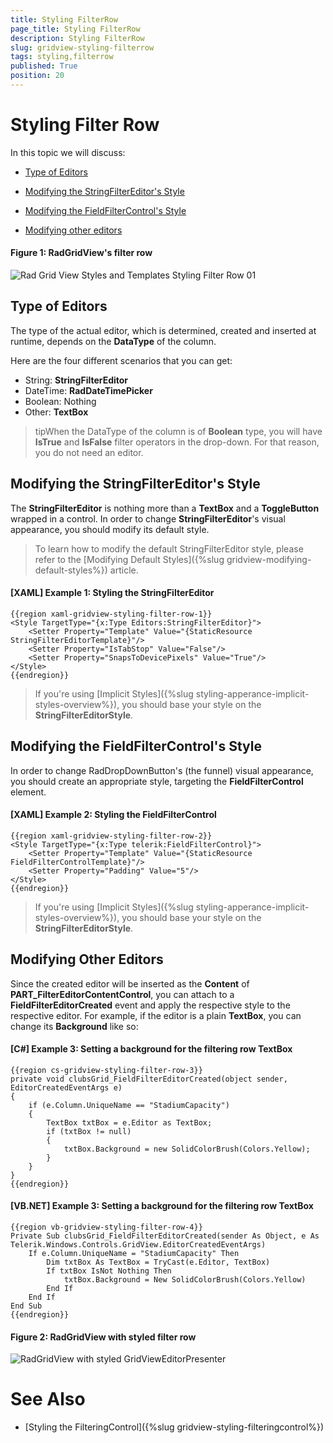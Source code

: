 ```yaml
---
title: Styling FilterRow
page_title: Styling FilterRow
description: Styling FilterRow
slug: gridview-styling-filterrow
tags: styling,filterrow
published: True
position: 20
---
```


# Styling Filter Row

In this topic we will discuss:

* [Type of Editors](#type-of-editors)

* [Modifying the StringFilterEditor's Style](#modifying-the-strinfiltereditors-style)

* [Modifying the FieldFilterControl's Style](#modifying-the-fieldfiltercontrols-style)

* [Modifying other editors](#modifying-other-editors)

#### __Figure 1: RadGridView's filter row__

![Rad Grid View Styles and Templates Styling Filter Row 01](images/RadGridView_Styles_and_Templates_Styling_FilterRow_01.PNG)

## Type of Editors

The type of the actual editor, which is determined, created and inserted at runtime, depends on the __DataType__ of the column.

Here are the four different scenarios that you can get:

* String: __StringFilterEditor__
* DateTime: __RadDateTimePicker__
* Boolean: Nothing
* Other: __TextBox__

>tipWhen the DataType of the column is of __Boolean__ type, you will have **IsTrue** and **IsFalse** filter operators in the drop-down. For that reason, you do not need an editor.
      
## Modifying the StringFilterEditor's Style

The __StringFilterEditor__ is nothing more than a __TextBox__ and a __ToggleButton__ wrapped in a control. In order to change __StringFilterEditor__'s visual appearance, you should modify its default style.

>To learn how to modify the default StringFilterEditor style, please refer to the [Modifying Default Styles]({%slug gridview-modifying-default-styles%}) article.

#### __[XAML] Example 1: Styling the StringFilterEditor__

	{{region xaml-gridview-styling-filter-row-1}}
    <Style TargetType="{x:Type Editors:StringFilterEditor}">
		<Setter Property="Template" Value="{StaticResource StringFilterEditorTemplate}"/>
		<Setter Property="IsTabStop" Value="False"/>
		<Setter Property="SnapsToDevicePixels" Value="True"/>
	</Style>
	{{endregion}}

>If you're using [Implicit Styles]({%slug styling-apperance-implicit-styles-overview%}), you should base your style on the __StringFilterEditorStyle__.
          
## Modifying the FieldFilterControl's Style

In order to change RadDropDownButton's (the funnel) visual appearance, you should create an appropriate style, targeting the **FieldFilterControl** element.

#### __[XAML] Example 2: Styling the FieldFilterControl__

	{{region xaml-gridview-styling-filter-row-2}}
    <Style TargetType="{x:Type telerik:FieldFilterControl}">
		<Setter Property="Template" Value="{StaticResource FieldFilterControlTemplate}"/>
        <Setter Property="Padding" Value="5"/>
    </Style>
	{{endregion}}

>If you're using [Implicit Styles]({%slug styling-apperance-implicit-styles-overview%}), you should base your style on the __StringFilterEditorStyle__.

## Modifying Other Editors

Since the created editor will be inserted as the **Content** of __PART_FilterEditorContentControl__, you can attach to a __FieldFilterEditorCreated__ event and apply the respective style to the respective editor. For example, if the editor is a plain __TextBox__, you can change its __Background__ like so:

#### __[C#] Example 3: Setting a background for the filtering row TextBox__

	{{region cs-gridview-styling-filter-row-3}}
	private void clubsGrid_FieldFilterEditorCreated(object sender, EditorCreatedEventArgs e)
    {
        if (e.Column.UniqueName == "StadiumCapacity")
        {
            TextBox txtBox = e.Editor as TextBox;
            if (txtBox != null)
            {
                txtBox.Background = new SolidColorBrush(Colors.Yellow);
            }
        }     
    }
	{{endregion}}

#### __[VB.NET] Example 3: Setting a background for the filtering row TextBox__

	{{region vb-gridview-styling-filter-row-4}}
    Private Sub clubsGrid_FieldFilterEditorCreated(sender As Object, e As Telerik.Windows.Controls.GridView.EditorCreatedEventArgs)
        If e.Column.UniqueName = "StadiumCapacity" Then
            Dim txtBox As TextBox = TryCast(e.Editor, TextBox)
            If txtBox IsNot Nothing Then
                txtBox.Background = New SolidColorBrush(Colors.Yellow)
            End If
        End If
    End Sub
	{{endregion}}

#### __Figure 2: RadGridView with styled filter row__

![RadGridView with styled GridViewEditorPresenter](images/gridview-styled-filter-row.png)

# See Also

 * [Styling the FilteringControl]({%slug gridview-styling-filteringcontrol%})
